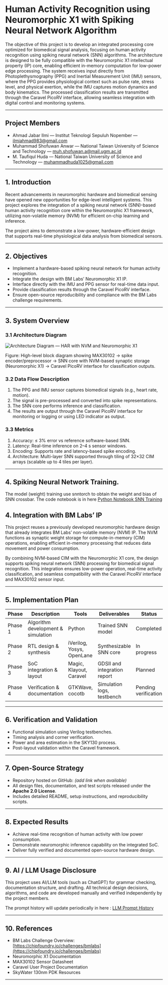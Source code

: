 # Human Activity Recognition using Neuromorphic X1 with Spiking Neural Network Algorithm

The objective of this project is to develop an integrated processing core optimized for biomedical signal analysis, focusing on human activity recognition using spiking neural network (SNN) algorithms. The architecture is designed to be fully compatible with the Neuromorphic X1 intellectual property (IP) core, enabling efficient in-memory computation for low-power edge processing. The system receives input directly from Photoplethysmography (PPG) and Inertial Measurement Unit (IMU) sensors, where the PPG provides physiological context such as pulse rate, stress level, and physical exertion, while the IMU captures motion dynamics and body kinematics. The processed classification results are transmitted through the Caravel PicoRV interface, allowing seamless integration with digital control and monitoring systems.

---

## Project Members

- Ahmad Jabar Ilmi — Institut Teknologi Sepuluh Nopember — [ilmiahmad983@gmail.com](mailto:ilmiahmad983@gmail.com)  
- Muhammad Shofuwan Anwar — National Taiwan University of Science and Technology — [muh.shofuwan.a@mail.ugm.ac.id](mailto:muh.shofuwan.a@mail.ugm.ac.id)  
- M. Taufiqul Huda — National Taiwan University of Science and Technology — [muhammadhuda1025@gmail.com](mailto:muhammadhuda1025@gmail.com)

---

## 1. Introduction
Recent advancements in neuromorphic hardware and biomedical sensing have opened new opportunities for edge-level intelligent systems. This project explores the integration of a spiking neural network (SNN)-based human activity recognition core within the Neuromorphic X1 framework, utilizing non-volatile memory (NVM) for efficient on-chip learning and inference.

The project aims to demonstrate a low-power, hardware-efficient design that supports real-time physiological data analysis from biomedical sensors.

---

## 2. Objectives
- Implement a hardware-based spiking neural network for human activity recognition.  
- Integrate the design with BM Labs’ Neuromorphic X1 IP.  
- Interface directly with the IMU and PPG sensor for real-time data input.  
- Provide classification results through the Caravel PicoRV interface.  
- Ensure open-source reproducibility and compliance with the BM Labs challenge requirements.

---

## 3. System Overview
### 3.1 Architecture Diagram
![Architecture Diagram — HAR with NVM and Neuromorphic X1](docs/HAR_NVM.drawio_latest.png)

Figure: High-level block diagram showing MAX30102 → spike encoder/preprocessor → SNN core with NVM-based synaptic storage (Neuromorphic X1) → Caravel PicoRV interface for classification outputs.

### 3.2 Data Flow Description
1. The PPG and IMU sensor captures biomedical signals (e.g., heart rate, motion).  
2. The signal is pre-processed and converted into spike representations.  
3. The SNN core performs inference and classification.  
4. The results are output through the Caravel PicoRV interface for monitoring or logging or using LED indicator as output.

###  3.3 Metrics
1. Accuracy: ≤ 3% error vs reference software-based SNN.
2. Latency: Real-time inference on 2–4 s sensor windows.
3. Encoding: Supports rate and latency-based spike encoding.
4. Architecture: Multi-layer SNN supported through tiling of 32×32 CIM arrays (scalable up to 4 tiles per layer).
   
---

## 4. Spiking Neural Network Training.
The model (weight) training use snntorch to obtain the weight and bias of SNN crossbar. The code notebook is in here [Python Notebook SNN Training](training_snn)

## 4. Integration with BM Labs’ IP

This project reuses a previously developed neuromorphic hardware design that already integrates BM Labs’ non-volatile memory (NVM) IP. The NVM functions as synaptic weight storage for compute-in-memory (CIM) operations, enabling efficient in-memory processing that reduces data movement and power consumption.

By combining NVM-based CIM with the Neuromorphic X1 core, the design supports spiking neural network (SNN) processing for biomedical signal recognition. This integration ensures low-power operation, real-time activity classification, and seamless compatibility with the Caravel PicoRV interface and MAX30102 sensor input.


---

## 5. Implementation Plan
| Phase | Description | Tools | Deliverables | Status | Dates |
|-------|-------------|-------|--------------|--------|-------|
| Phase 1 | Algorithm development & simulation | Python | Trained SNN model | Completed | 
| Phase 2 | RTL design & synthesis | iVerilog, Yosys, OpenLane | Synthesizable SNN core | In progress | 10 - 20 Oct |
| Phase 3 | SoC integration & layout | Magic, Klayout, Caravel | GDSII and integration report | Planned | 21 - 25 Oct |
| Phase 4 | Verification & documentation | GTKWave, cocotb | Simulation logs, testbench | Pending verification | 26 - 2 Oct |

---

## 6. Verification and Validation
- Functional simulation using Verilog testbenches.  
- Timing analysis and corner verification.  
- Power and area estimation in the SKY130 process.  
- Post-layout validation within the Caravel framework.  

---

## 7. Open-Source Strategy
- Repository hosted on GitHub: *(add link when available)*  
- All design files, documentation, and test scripts released under the **Apache 2.0 License**.  
- Includes detailed README, setup instructions, and reproducibility scripts.

---

## 8. Expected Results
- Achieve real-time recognition of human activity with low power consumption.  
- Demonstrate neuromorphic inference capability on the integrated SoC.  
- Deliver fully verified and documented open-source hardware design.

---

## 9. AI / LLM Usage Disclosure
This project uses AI/LLM tools (such as ChatGPT) for grammar checking, documentation structure, and drafting. All technical design decisions, algorithms, and code are developed manually and verified independently by the project members.

The prompt history will update periodically in here : [LLM Prompt History](docs/LLM_prompt/)

---

## 10. References
- BM Labs Challenge Overview: [https://chipfoundry.io/challenges/bmlabs](https://chipfoundry.io/challenges/bmlabs)  
- Neuromorphic X1 Documentation  
- MAX30102 Sensor Datasheet  
- Caravel User Project Documentation  
- SkyWater 130nm PDK Resources  

---
